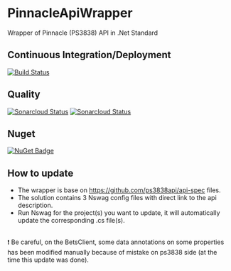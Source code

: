 # PinnacleApiWrapper
Wrapper of Pinnacle (PS3838) API in .Net Standard

## Continuous Integration/Deployment
[![Build Status](https://dev.azure.com/bigmat/PinnacleApiWrapper/_apis/build/status/PinnacleApiWrapper-CI)](https://dev.azure.com/bigmat/PinnacleApiWrapper/_build/latest?definitionId=1)

## Quality
[![Sonarcloud Status](https://sonarcloud.io/api/project_badges/measure?project=bigmat_PinnacleApiWrapper&metric=alert_status)](https://sonarcloud.io/dashboard?id=bigmat_PinnacleApiWrapper)
[![Sonarcloud Status](https://sonarcloud.io/api/project_badges/measure?project=bigmat_PinnacleApiWrapper&metric=coverage)](https://sonarcloud.io/dashboard?id=bigmat_PinnacleApiWrapper)

## Nuget
[![NuGet Badge](https://buildstats.info/nuget/PinnacleApiWrapper)](https://www.nuget.org/packages/PinnacleApiWrapper/)

## How to update
- The wrapper is base on https://github.com/ps3838api/api-spec files.<br>
- The solution contains 3 Nswag config files with direct link to the api description.<br>
- Run Nswag for the project(s) you want to update, it will automatically update the corresponding .cs file(s).<br><br>

:exclamation:
Be careful, on the BetsClient, some data annotations on some properties has been modified manually because of mistake on ps3838 side (at the time this update was done).